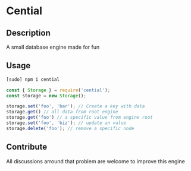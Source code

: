 # Cential

## Description

A small database engine made for fun

## Usage

```sh
[sudo] npm i cential
```

```js
const { Storage } = require('cential');
const storage = new Storage();

storage.set('foo', 'bar'); // Create a key with data
storage.get() // all data from root engine
storage.get('foo') // a specific value from engine root
storage.set('foo', 'biz'); // update an value
storage.delete('foo'); // remove a specific node
```

## Contribute

All discussions arround that problem are welcome to improve this engine
